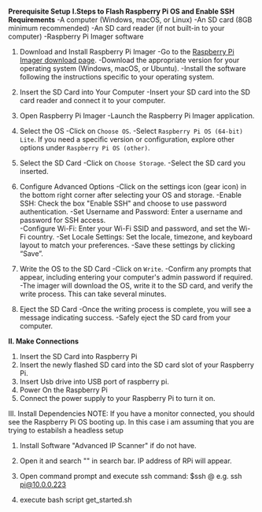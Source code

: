 **Prerequisite Setup**
                            **I.Steps to Flash Raspberry Pi OS and Enable SSH**
**Requirements**
-A computer (Windows, macOS, or Linux)
-An SD card (8GB minimum recommended)
-An SD card reader (if not built-in to your computer)
-Raspberry Pi Imager software


1. Download and Install Raspberry Pi Imager
   -Go to the [Raspberry Pi Imager download page](https://www.raspberrypi.com/software/).
   -Download the appropriate version for your operating system (Windows, macOS, or Ubuntu).
   -Install the software following the instructions specific to your operating system.

2. Insert the SD Card into Your Computer
   -Insert your SD card into the SD card reader and connect it to your computer.

3. Open Raspberry Pi Imager
    -Launch the Raspberry Pi Imager application.

4. Select the OS
    -Click on `Choose OS`.
    -Select `Raspberry Pi OS (64-bit) Lite`. If you need a specific version or configuration, explore other options under          `Raspberry Pi OS (other)`.

5. Select the SD Card
    -Click on `Choose Storage`.
    -Select the SD card you inserted.

6. Configure Advanced Options
    -Click on the settings icon (gear icon) in the bottom right corner after selecting your OS and storage.
    -Enable SSH: Check the box "Enable SSH" and choose to use password authentication.
    -Set Username and Password: Enter a username and password for SSH access.  
    -Configure Wi-Fi: Enter your Wi-Fi SSID and password, and set the Wi-Fi country.
    -Set Locale Settings: Set the locale, timezone, and keyboard layout to match your preferences.
    -Save these settings by clicking “Save”.

7. Write the OS to the SD Card
    -Click on `Write`.
    -Confirm any prompts that appear, including entering your computer's admin password if required.
    -The imager will download the OS, write it to the SD card, and verify the write process. This can take several minutes.

8. Eject the SD Card
    -Once the writing process is complete, you will see a message indicating success.
    -Safely eject the SD card from your computer.

**II. Make Connections**
1. Insert the SD Card into Raspberry Pi
2. Insert the newly flashed SD card into the SD card slot of your Raspberry Pi.
3. Insert Usb drive into USB port of raspberry pi.
4. Power On the Raspberry Pi
5. Connect the power supply to your Raspberry Pi to turn it on.

III. Install Dependencies
NOTE: If you have a monitor connected, you should see the Raspberry Pi OS booting up. In this case i am assuming that you are trying to estabilsh a headless setup
1. Install Software "Advanced IP Scanner" if do not have.
2. Open it and search "<RPI hostname>" in search bar. IP address of RPi will appear.
3. Open command prompt and execute ssh command:
        $ssh <username>@<ip>
  e.g. ssh pi@10.0.0.223

4. execute bash script get_started.sh
